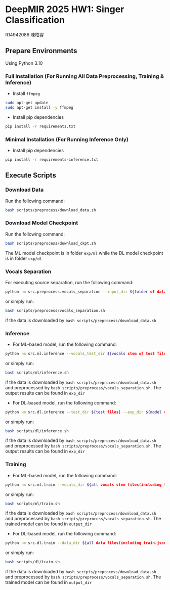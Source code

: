 # DeepMIR 2025 HW1: Singer Classification
R14942086 陳柏睿

## Prepare Environments
Using Python 3.10
### Full Installation (For Running All Data Preprocessing, Training & Inference)
- Install `ffmpeg` 

```bash
sudo apt-get update
sudo apt-get install -y ffmpeg
```

- Install pip dependencies

```bash
pip install -r requirements.txt
```

### Minimal Installation (For Running Inference Only)
- Install pip dependencies
```bash
pip install -r requirements-inference.txt
```

## Execute Scripts
### Download Data
Run the following command:
```bash
bash scripts/preprocess/download_data.sh
```

### Download Model Checkpoint
Run the following command:
```bash
bash scripts/preprocess/download_ckpt.sh
```
The ML model checkpoint is in folder `exp/ml` while the DL model checkpoint is in folder `exp/dl`

### Vocals Separation
For executing source separation, run the following command:
```bash
python -m src.preprocess.vocals_separation --input_dir ${folder of data before processed} --output_dir ${folder of data after processed}
```
or simply run:
```bash
bash scripts/preprocess/vocals_separation.sh
```
if the data is downloaded by `bash scripts/preprocess/download_data.sh`

### Inference
- For ML-based model, run the following command:
```bash
python -m src.ml.inference --vocals_test_dir ${vocals stem of test files} --inst_test_dir ${instrumental stem of test files} --exp_dir ${model checkpoint directory} --jobs ${# of parallel jobs} --split_audio --use_boosting
```
or simply run:
```bash
bash scripts/ml/inference.sh
```
if the data is downloaded by `bash scripts/preprocess/download_data.sh` and preprocessed by `bash scripts/preprocess/vocals_separation.sh`.
The output results can be found in `exp_dir`

- For DL-based model, run the following command:
```bash
python -m src.dl.inference --test_dir ${test files} --exp_dir ${model checkpoint directory} --split_audio
```
or simply run:
```bash
bash scripts/dl/inference.sh
```
if the data is downloaded by `bash scripts/preprocess/download_data.sh` and preprocessed by `bash scripts/preprocess/vocals_separation.sh`.
The output results can be found in `exp_dir`

### Training
- For ML-based model, run the following command:
```bash
python -m src.ml.train --vocals_dir ${all vocals stem files(including train.json & val.json)} --inst_dir ${all instrumental stem files} --output_dir ${output directory} --jobs ${# of parallel jobs} --split_audio --num_augments ${# of augmented samples} --use_boosting
```
or simply run:
```bash
bash scripts/ml/train.sh
```
if the data is downloaded by `bash scripts/preprocess/download_data.sh` and preprocessed by `bash scripts/preprocess/vocals_separation.sh`.
The trained model can be found in `output_dir`

- For DL-based model, run the following command:
```bash
python -m src.dl.train --data_dir ${all data files(including train.json & val.json)} --output_dir ${output directory} --split_audio
```
or simply run:
```bash
bash scripts/dl/train.sh
```
if the data is downloaded by `bash scripts/preprocess/download_data.sh` and preprocessed by `bash scripts/preprocess/vocals_separation.sh`.
The trained model can be found in `output_dir`
